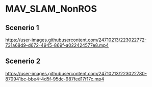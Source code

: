 # MAV_SLAM_NonROS

## Scenerio 1
https://user-images.githubusercontent.com/24710213/223022772-731a68d9-d672-4945-869f-a022424577e8.mp4

## Scenerio 2
https://user-images.githubusercontent.com/24710213/223022780-870941bc-bbe4-4d5f-95dc-987fed17f17c.mp4

